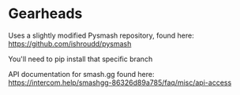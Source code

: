 # Gearheads
Uses a slightly modified Pysmash repository, found here: https://github.com/ishroudd/pysmash

You'll need to pip install that specific branch


API documentation for smash.gg found here: https://intercom.help/smashgg-86326d89a785/faq/misc/api-access
